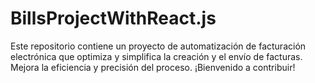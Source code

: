 # BillsProjectWithReact.js
Este repositorio contiene un proyecto de automatización de facturación electrónica que optimiza y simplifica la creación y el envío de facturas. Mejora la eficiencia y precisión del proceso. ¡Bienvenido a contribuir!
